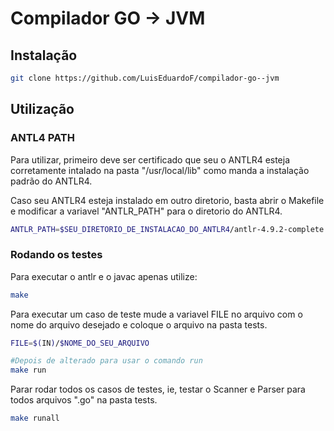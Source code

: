 # Compilador GO -> JVM

## Instalação

```sh
git clone https://github.com/LuisEduardoF/compilador-go--jvm
```

## Utilização

### ANTL4 PATH
Para utilizar, primeiro deve ser certificado que seu o ANTLR4 esteja corretamente intalado na pasta "/usr/local/lib" como manda a instalação padrão do ANTLR4.

Caso seu ANTLR4 esteja instalado em outro diretorio, basta abrir o Makefile e modificar a variavel "ANTLR_PATH" para o diretorio do ANTLR4.

```sh
ANTLR_PATH=$SEU_DIRETORIO_DE_INSTALACAO_DO_ANTLR4/antlr-4.9.2-complete.jar
```
### Rodando os testes

Para executar o antlr e o javac apenas utilize:
```sh
make
```

Para executar um caso de teste mude a variavel FILE no arquivo com o nome do arquivo desejado e coloque o arquivo na pasta tests.
```sh
FILE=$(IN)/$NOME_DO_SEU_ARQUIVO

#Depois de alterado para usar o comando run
make run
```

Parar rodar todos os casos de testes, ie, testar o Scanner e Parser para todos arquivos ".go" na pasta tests.
```sh
make runall
```



